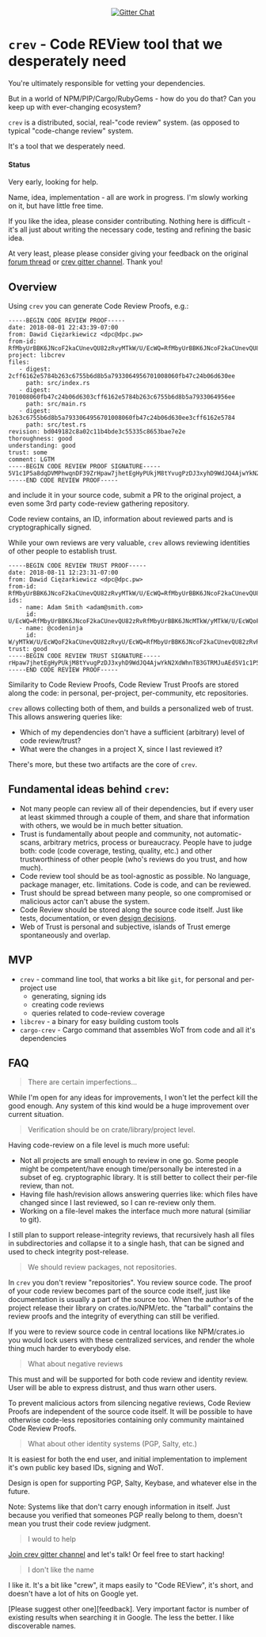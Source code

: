 <p align="center">
<!-- 
  <a href="https://travis-ci.org/dpc/crev">
      <img src="https://img.shields.io/travis/dpc/crev/master.svg?style=flat-square" alt="Travis CI Build Status">
  </a>
  <a href="https://crates.io/crates/crev">
      <img src="http://meritbadge.herokuapp.com/crev?style=flat-square" alt="crates.io">
  </a>
-->
  <a href="https://gitter.im/dpc/crev">
      <img src="https://img.shields.io/badge/GITTER-join%20chat-green.svg?style=flat-square" alt="Gitter Chat">
  </a>
  <br>
</p>



# `crev` - Code REView tool that we desperately need

You're ultimately responsible for vetting your dependencies.

But in a world of NPM/PIP/Cargo/RubyGems - how do you do that? Can
you keep up with ever-changing ecosystem?

`crev` is a distributed, social, real-"code review" system. 
(as opposed to typical "code-change review" system.

It's a tool that we desperately need.

#### Status

Very early, looking for help.

Name, idea, implementation - all are work in progress. I'm slowly
working on it, but have little free time.

If you like the idea, please consider contributing. Nothing here is difficult - it's
all just about writing the necessary code, testing and refining the basic idea.

At very least, please please consider giving your feedback on the original
[forum thread](https://users.rust-lang.org/t/idea-for-scalable-code-review-trust-system)
or [crev gitter channel](https://gitter.im/dpc/crev). Thank you!

## Overview

Using `crev` you can generate Code Review Proofs, e.g.:

```
-----BEGIN CODE REVIEW PROOF-----
date: 2018-08-01 22:43:39-07:00 
from: Dawid Ciężarkiewicz <dpc@dpc.pw>
from-id: RfMbyUrBBK6JNcoF2kaCUnevQU82zRvyMTkW/U/EcWQ=RfMbyUrBBK6JNcoF2kaCUnevQU82zRvyMTkW/U/EcWQ=
project: libcrev
files:
   - digest: 2cff6162e5784b263c6755b6d8b5a7933064956701008060fb47c24b06d630ee
     path: src/index.rs
   - digest: 701008060fb47c24b06d6303cff6162e5784b263c6755b6d8b5a7933064956ee
     path: src/main.rs
   - digest: b263c6755b6d8b5a7933064956701008060fb47c24b06d630ee3cff6162e5784
     path: src/test.rs
revision: bd049182c8a02c11b4bde3c55335c8653bae7e2e
thoroughness: good
understanding: good
trust: some
comment: LGTM
-----BEGIN CODE REVIEW PROOF SIGNATURE-----
5V1c1P5a8dqDVMPhwqnDF39ZrHpaw7jhetEgHyPUkjM8tYvugPzDJ3xyhD9WdJQ4AjwYkN2XdWhnTB3GTRMJuAEd
-----END CODE REVIEW PROOF-----
```

and include it in your source code, submit a PR to the original project, a even
some 3rd party code-review gathering repository.

Code review contains, an ID, information about reviewed parts and is cryptographically signed.

While your own reviews are very valuable, `crev` allows reviewing identities of other
people to establish trust.

```
-----BEGIN CODE REVIEW TRUST PROOF-----
date: 2018-08-11 12:23:31-07:00 
from: Dawid Ciężarkiewicz <dpc@dpc.pw>
from-id: RfMbyUrBBK6JNcoF2kaCUnevQU82zRvyMTkW/U/EcWQ=RfMbyUrBBK6JNcoF2kaCUnevQU82zRvyMTkW/U/EcWQ=
ids:
   - name: Adam Smith <adam@smith.com>
     id: U/EcWQ=RfMbyUrBBK6JNcoF2kaCUnevQU82zRvRfMbyUrBBK6JNcMTkW/yMTkW/U/EcWQoF2kaCUnevQU82zRvy=
   - name: @codeninja
     id: W/yMTkW/U/EcWQoF2kaCUnevQU82zRvyU/EcWQ=RfMbyUrBBK6JNcoF2kaCUnevQU82zRvRfMbyUrBBK6JNcMTk=
trust: good
-----BEGIN CODE REVIEW TRUST SIGNATURE-----
rHpaw7jhetEgHyPUkjM8tYvugPzDJ3xyhD9WdJQ4AjwYkN2XdWhnTB3GTRMJuAEd5V1c1P5a8dqDVMPhwqnDF39Z
-----END CODE REVIEW PROOF-----
```

Similarity to Code Review Proofs, Code Review Trust Proofs are stored along the code: in personal,
per-project, per-community, etc repositories.

`crev` allows collecting both of them, and builds a personalized web of trust. This allows answering 
queries like:

* Which of my dependencies don't have a sufficient (arbitrary) level of code review/trust?
* What were the changes in a project X, since I last reviewed it?

There's more, but these two artifacts are the core of `crev`.

## Fundamental ideas behind `crev`:

* Not many people can review all of their dependencies, but if every user
  at least skimmed through a couple of them, and share that information with
  others, we would be in much better situation.
* Trust is fundamentally about people and community, not automatic-scans,
  arbitrary metrics, process or bureaucracy. People have to judge both: code
  (code coverage, testing, quality, etc.) and other trustworthiness of other
  people (who's reviews do you trust, and how much).
* Code review tool should be as tool-agnostic as possible. No language, package manager,
  etc. limitations. Code is code, and can be reviewed.
* Trust should be spread between many people, so one compromised or malicious
  actor can't abuse the system.
* Code Review should be stored along the source code itself. Just like tests,
  documentation, or even [design decisions](https://github.com/vitiral/artifact).
* Web of Trust is personal and subjective, islands of Trust emerge spontaneously
  and overlap.


## MVP

* `crev` - command line tool, that works a bit like `git`, for personal and per-project use
  * generating, signing ids
  * creating code reviews
  * queries related to code-review coverage
* `libcrev` - a binary for easy building custom tools
* `cargo-crev` - Cargo command that assembles WoT from code and all it's dependencies

## FAQ

> There are certain imperfections...

While I'm open for any ideas for improvements, I won't let the perfect kill the good enough.
Any system of this kind would be a huge improvement over current situation.

> Verification should be on crate/library/project level.

Having code-review on a file level is much more useful:

* Not all projects are small enough to review in one go. Some people might be
  competent/have enough time/personally be interested in a subset of eg. cryptographic
  library. It is still better to collect their per-file review, than not.
* Having file hash/revision allows answering querries like: which files have changed
  since I last reviewed, so I can re-review only them.
* Working on a file-level makes the interface much more natural (similiar to git).

I still plan to support release-integrity reviews, that recursively hash all
files in subdirectories and collapse it to a single hash, that can be signed
and used to check integrity post-release.

> We should review packages, not repositories.

In `crev` you don't review "repositories". You review source code. The proof
of your code review becomes part of the source code itself, just like documentation
is usually a part of the source too. When the author's of the project release
their library on crates.io/NPM/etc. the "tarball" contains the review proofs
and the integrity of everything can still be verified.

If you were to review source code in central locations like NPM/crates.io you would
lock users with these centralized services, and render the whole thing much harder
to everybody else.

> What about negative reviews

This must and will be supported for both code review and identity review. User
will be able to express distrust, and thus warn other users.

To prevent malicious actors from silencing negative reviews, Code Review Proofs are
independent of the source code itself. It will be possible to have otherwise code-less
repositories containing only community maintained Code Review Proofs.

> What about other identity systems (PGP, Salty, etc.)

It is easiest for both the end user, and initial implementation to implement
it's own public key based IDs, signing and WoT.

Design is open for supporting PGP, Salty, Keybase, and whatever else in the future.

Note: Systems like that don't carry enough information in itself. Just because you
verified that someones PGP really belong to them, doesn't mean you trust their
code review judgment.

> I would to help

[Join crev gitter channel](https://gitter.im/dpc/crev) and let's talk! Or feel free
to start hacking!

> I don't like the name

I like it. It's a bit like "crew", it maps easily to "Code REView", it's short,
and doesn't have a lot of hits on Google yet.

[Please suggest other one][feedback]. Very important factor is number of existing results
when searching it in Google. The less the better. I like discoverable names.
